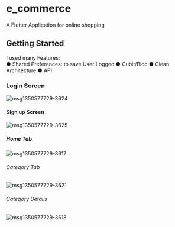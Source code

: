 # e_commerce

A Flutter Application for online shopping 

## Getting Started
I used many Features:<br>
● Shared Preferences: to save User Logged
● Cubit/Bloc
● Clean Architecture
● API
### Login Screen
![msg1350577729-3624](https://github.com/salmahossam094/e-commerce/assets/90824795/95630047-6226-42cc-82b7-5853a3831eb6)
#### Sign up Screen
![msg1350577729-3625](https://github.com/salmahossam094/e-commerce/assets/90824795/80d62ad8-fb96-4038-ba1b-a3589c223d65)
##### Home Tab
![msg1350577729-3617](https://github.com/salmahossam094/e-commerce/assets/90824795/0a87a2d4-2719-4f39-b3c6-18170842f290)
###### Category Tab
![msg1350577729-3621](https://github.com/salmahossam094/e-commerce/assets/90824795/8cdfcdff-54c9-4094-85f7-4e815f219adb)
###### Category Details 
![msg1350577729-3618](https://github.com/salmahossam094/e-commerce/assets/90824795/0251e281-8bfb-4149-9218-07938dc35b58)


